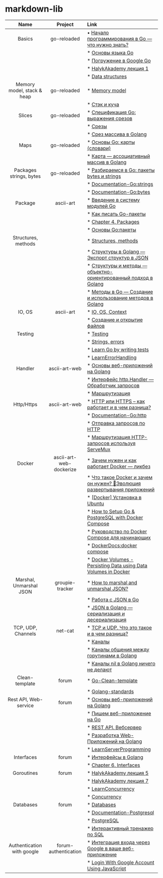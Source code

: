 # markdown-lib


|    **Name**                 |   **Project**               |                                                         **Link**                                                                                      |
|:---------------------------:|:---------------------------:|:------------------------------------------------------------------------------------------------------------------------------------------------------|
|   Basics                    |   go-reloaded               | • [Начало программирования в Go — что нужно знать?](https://golangify.com/go-beginning)                                                               |
|                             |                             | * [Основы языка Go](https://metanit.com/go/tutorial/2.1.php)                                                                                          |
|                             |                             | * [Погружение в Google Go](https://www.youtube.com/watch?v=sAHzVzjM3WI&list=PLBOo6DBmP5V9CAXxxl6EZxZpMmT_4ZOca&index=1)                               |
|                             |                             | * [HalykAkademy лекция 1](https://aitube.kz/video?id=8b93f9e3-cdd2-43c1-a449-a207c69d39bb&playlistId=c6cd0a6e-f01e-42ca-9cba-c776ef95ec26)            |
|                             |                             | * [Data structures](https://drive.google.com/file/d/1N2fnD9HpmuR0Buoz8neAd95CtAuPduzw/view?usp=sharing)                                               |
| Memory model, stack & heap  |   go-reloaded               | * [Memory model](https://drive.google.com/file/d/1Vh1rI_KkRxFkTzGWJlcMbhLy2dDZfvns/view?usp=sharing)                                                  |
|                             |                             | * [Стэк и куча](https://www.youtube.com/watch?v=O-TvywJfo1I)                                                                                          |
| Slices                      |   go-reloaded               | * [Спецификация Go: выражения срезов](https://golang-blog.blogspot.com/2019/06/go-specification-slice-expressions.html)                               |
|                             |                             | * [Срезы](https://metanit.com/go/tutorial/2.13.php)                                                                                                   |
|                             |                             | * [Срез массива в Golang](https://golangify.com/slice-array)                                                                                          |
| Maps                        |   go-reloaded               | * [Основы Go: карты (словари)](https://golang-blog.blogspot.com/2019/01/go-maps.html)                                                                 |
|                             |                             | * [Карта — ассоциативный массив в Golang](https://golangify.com/map)                                                                                  |
| Packages strings, bytes     |   go-reloaded               | * [Разбираемся в Go: пакеты bytes и strings](https://habr.com/ru/post/307554/)                                                                        |
|                             |                             | * [Documentation-Go:strings](https://pkg.go.dev/strings)                                                                                              |
|                             |                             | * [Documentation-Go:bytes](https://pkg.go.dev/bytes)                                                                                                  |
| Package                     |    ascii-art                | * [Введение в систему модулей Go](https://habr.com/ru/post/421411/)                                                                                   |
|                             |                             | * [Как писать Go-пакеты](https://habr.com/ru/company/ruvds/blog/464289/)                                                                              |
|                             |                             | * [Chapter 4. Packages](https://www.miek.nl/go/#packages)                                                                                             |
|                             |                             | * [Основы Go:пакеты](https://golang-blog.blogspot.com/2018/12/go-packages.html)                                                                       |
| Structures, methods         |                             | * [Structures, methods](https://drive.google.com/file/d/1V3WIqDTGbBZP7EbE89_Lfh0K9F4DlTyV/view)                                                       |
|                             |                             | * [Структуры в Golang — Экспорт структур в JSON](https://golangify.com/struct)                                                                        |
|                             |                             | * [Структуры и методы — объектно-ориентированный подход в Golang](https://golangify.com/oop)                                                          |
|                             |                             | * [Методы в Go — Создание и использование методов в Golang](https://golangify.com/methods)                                                            |
| IO, OS                      |    ascii-art                | * [IO, OS, Context](https://drive.google.com/file/d/1PfLhwstBSR7kZjot-8MheUrKX1TdKHo1/view?usp=sharing)                                               |
|                             |                             | * [Создание и открытие файлов](https://metanit.com/go/tutorial/8.2.php)                                                                               |
| Testing                     |                             | * [Testing](https://drive.google.com/file/d/10fJfhhJLVX7ILpZ1SCZcFZ2glti8uB60/view?usp=sharing)                                                       |
|                             |                             | * [Strings, errors](https://drive.google.com/file/d/1p4Dqg8mzBv44O6LbIQKszSvf_kO26MwV/view?usp=sharing )                                              |
|                             |                             | * [Learn Go by writing tests](https://dev.to/quii/learn-go-by-writing-tests-structs-methods-interfaces--table-driven-tests-1p01)                      |
|                             |                             | * [LearnErrorHandling](https://github.com/golang/go/wiki/LearnErrorHandling)                                                                          |
| Handler                     |  ascii-art-web              | * [Основы веб-приложений на Golang](https://golangify.com/web-application-basics)                                                                     |
|                             |                             | * [Интерфейс http.Handler — Обработчик запросов](https://golangify.com/http-handler-interface)                                                        |
|                             |                             | * [Маршрутизация](https://metanit.com/go/web/1.2.php)                                                                                                 |
| Http/Https                  |  ascii-art-web              | * [HTTP или HTTPS – как работает и в чем разница?](https://www.youtube.com/watch?v=C9T_7D12URI)                                                       |
|                             |                             | * [Documentation-Go:http](https://pkg.go.dev/net/http)                                                                                                |
|                             |                             | * [Отправка запросов по HTTP](https://metanit.com/go/tutorial/9.5.php)                                                                                |
|                             |                             | * [Маршрутизация HTTP-запросов используя ServeMux](https://golangify.com/routing-servemux)                                                            |
| Docker                      |  ascii-art-web-dockerize    | * [Зачем нужен и как работает Docker — ликбез](https://www.youtube.com/watch?v=KS80Knz-1Z4)                                                           |
|                             |                             | * [Что такое Docker и зачем он нужен? 🐳Эволюция развертывания приложений](https://www.youtube.com/watch?v=KPlYP_qmsUg)                               |
|                             |                             | * [[Docker] Установка в Ubuntu](https://www.youtube.com/watch?v=tNqeS5RZjfc)                                                                          |
|                             |                             | * [How to Setup Go & PostgreSQL with Docker Compose](https://www.youtube.com/watch?v=77MzXcx2Xa4)                                                     |
|                             |                             | * [Руководство по Docker Compose для начинающих](https://habr.com/ru/company/ruvds/blog/450312/)                                                      |
|                             |                             | * [DockerDocs:docker compose](https://docs.docker.com/engine/reference/commandline/compose/)                                                          |
|                             |                             | * [Docker Volumes - Persisting Data using Data Volumes in Docker](https://www.toolsqa.com/docker/docker-volume/)                                      |
| Marshal, Unmarshal JSON     |  groupie-tracker            | * [How to marshal and unmarshal JSON?](https://www.youtube.com/watch?v=ZM5tlKa-iW8)                                                                   |
|                             |                             | * [Работа с JSON в Go](https://golang-blog.blogspot.com/2019/11/json-golang.html)                                                                     |
|                             |                             | * [JSON в Golang — сериализация и десериализация](https://golangify.com/json)                                                                         |
| TCP, UDP, Channels          |  net-cat                    | * [TCP и UDP. Что это такое и в чем разница?](https://www.youtube.com/watch?v=yMSJKBQINAc)                                                            |
|                             |                             | * [Каналы](https://metanit.com/go/tutorial/7.2.php)                                                                                                   |
|                             |                             | * [Каналы общения между горутинами в Golang](https://golangify.com/goroutines#kanal-go)                                                               |
|                             |                             | * [Каналы nil в Golang ничего не делают](https://golangify.com/goroutines#kanal)                                                                      |
| Clean-template              |  forum                      | * [Go-Clean-template](https://github.com/evrone/go-clean-template)                                                                                    |
|                             |                             | * [Golang-standards ](https://github.com/golang-standards/project-layout)                                                                             |
| Rest API, Web-service       |  forum                      | * [Основы веб-приложений на Golang](https://golangify.com/web-application-basics)                                                                     |
|                             |                             | * [Пишем веб-приложение на Go](https://www.youtube.com/playlist?list=PLGtcqyFrda9474GltUO-7S4KoJVcdLMp4)                                              |
|                             |                             | * [REST API. Вебсервер](https://www.youtube.com/watch?v=oTC-86QADI0&list=PLP19RjSHH4aENxkai8lzF0ocA4EZyS0vn&index=1)                                  |
|                             |                             | * [Разработка Web-Приложений на Golang](https://www.youtube.com/watch?v=1LFbmWk7NLQ&list=PLbTTxxr-hMmyFAvyn7DeOgNRN8BQdjFm8)                          |
|                             |                             | * [LearnServerProgramming](https://github.com/golang/go/wiki/LearnServerProgramming)                                                                  |
| Interfaces                  |  forum                      | * [Интерфейсы в Golang](https://golangify.com/interface)                                                                                              |
|                             |                             | * [Chapter 6. Interfaces](https://www.miek.nl/go/#interfaces)                                                                                         |
| Goroutines                  |  forum                      | * [HalykAkademy лекция 5](https://aitube.kz/video?id=5c8b93ec-f345-447c-9691-3d366618530a&playlistId=c6cd0a6e-f01e-42ca-9cba-c776ef95ec26&blockType=15)                                                                                                                                                                                                       |
|                             |                             | * [HalykAkademy лекция 7](https://aitube.kz/video?id=c96f1450-352c-4eff-9368-c816bcdc4802&playlistId=c6cd0a6e-f01e-42ca-9cba-c776ef95ec26&blockType=15)                                                                                                                                                                                                       |
|                             |                             | * [LearnConcurrency](https://github.com/golang/go/wiki/LearnConcurrency)                                                                              |
|                             |                             | * [Concurrency](https://drive.google.com/file/d/1pX0BT8FrLdh_7aeM7dMhM9_XcLC_zJAY/view?usp=sharing)                                                   |
| Databases                   |  forum                      | * [Databases](https://drive.google.com/file/d/1rYu6DH03LZfxQqJ4VbhPZXsAAFsZZt6-/view?usp=sharing)                                                     |
|                             |                             | * [Documentation-Postgresql](https://www.postgresql.org/docs/current/)                                                                                |
|                             |                             | * [PostgreSQL](https://metanit.com/go/tutorial/10.3.php)                                                                                              |
|                             |                             | * [Интерактивный тренажер по SQL](https://stepik.org/course/63054/promo)                                                                              |
| Authentication with google  |  forum-authentication       | * [Интеграция входа через Google в ваше веб-приложение](https://developers.google.com/identity/sign-in/web/sign-in)                                   |
|                             |                             | * [Login With Google Account Using JavaScript](https://www.youtube.com/watch?v=PctSxrQ3JrI)                                                           |